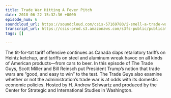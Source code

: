 ```yaml
---
title: Trade War Hitting A Fever Pitch
date: 2018-06-22 15:32:36 +0000
episode_num: 6
soundcloud_url: https://soundcloud.com/csis-57169780/i-smell-a-trade-war?in=csis-57169780/sets/the-trade-guys
transcript_url: https://csis-prod.s3.amazonaws.com/s3fs-public/publication/180727_Trade_War_Hitting.pdf?aqux4PCj.Q8G_HFysynCPlE3cQVTxlhO
tags: []

---
```

The tit-for-tat tariff offensive continues as Canada slaps retaliatory tariffs on Heintz ketchup, and tariffs on steel and aluminum wreak havoc on all kinds of American products—from cars to beer. In this episode of The Trade Guys, Scott Miller and Bill Reinsch put President Trump’s notion that trade wars are “good, and easy to win” to the test. The Trade Guys also examine whether or not the administration’s trade war is at odds with its domestic economic policies. Hosted by H. Andrew Schwartz and produced by the Center for Strategic and International Studies in Washington.